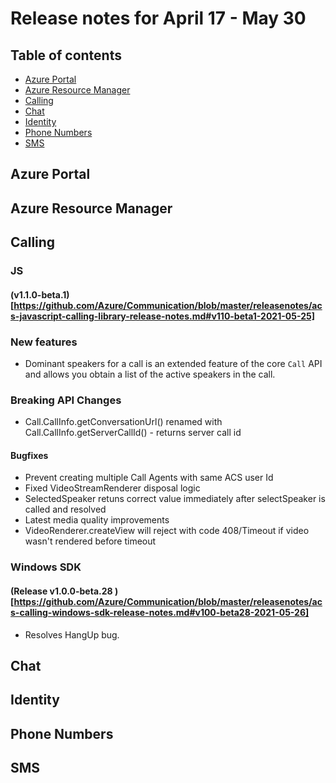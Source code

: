 # Release notes for April 17 - May 30

## Table of contents
* [Azure Portal](#azure-portal)
* [Azure Resource Manager](#azure-resource-manager)
* [Calling](#calling)
* [Chat](#chat)
* [Identity](#identity)
* [Phone Numbers](#phone-numbers)
* [SMS](#sms)

## Azure Portal

## Azure Resource Manager

## Calling

### JS
#### (v1.1.0-beta.1)[https://github.com/Azure/Communication/blob/master/releasenotes/acs-javascript-calling-library-release-notes.md#v110-beta1-2021-05-25]

### New features
- Dominant speakers for a call is an extended feature of the core `Call` API and allows you obtain a list of the active speakers in the call.

### Breaking API Changes
- Call.CallInfo.getConversationUrl() renamed with Call.CallInfo.getServerCallId() - returns server call id

#### Bugfixes
- Prevent creating multiple Call Agents with same ACS user Id
- Fixed VideoStreamRenderer disposal logic
- SelectedSpeaker retuns correct value immediately after selectSpeaker is called and resolved
- Latest media quality improvements
- VideoRenderer.createView will reject with code 408/Timeout if video wasn't rendered before timeout

### Windows SDK
#### (Release v1.0.0-beta.28 )[https://github.com/Azure/Communication/blob/master/releasenotes/acs-calling-windows-sdk-release-notes.md#v100-beta28-2021-05-26]
- Resolves HangUp bug.

## Chat

## Identity

## Phone Numbers

## SMS
